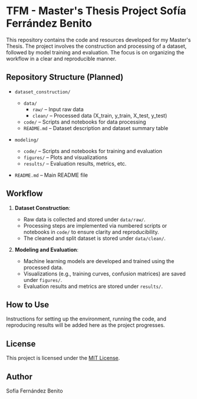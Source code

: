 # TFM - Master's Thesis Project Sofía Ferrández Benito

This repository contains the code and resources developed for my Master's Thesis. The project involves the construction and processing of a dataset, followed by model training and evaluation. The focus is on organizing the workflow in a clear and reproducible manner.

## Repository Structure (Planned)

- `dataset_construction/`
  - `data/`
    - `raw/` – Input raw data
    - `clean/` – Processed data (X_train, y_train, X_test, y_test)
  - `code/` – Scripts and notebooks for data processing
  - `README.md` – Dataset description and dataset summary table

- `modeling/`
  - `code/` – Scripts and notebooks for training and evaluation
  - `figures/` – Plots and visualizations
  - `results/` – Evaluation results, metrics, etc.

- `README.md` – Main README file



## Workflow

1. **Dataset Construction**:  
   - Raw data is collected and stored under `data/raw/`.
   - Processing steps are implemented via numbered scripts or notebooks in `code/` to ensure clarity and reproducibility.
   - The cleaned and split dataset is stored under `data/clean/`.

2. **Modeling and Evaluation**:  
   - Machine learning models are developed and trained using the processed data.
   - Visualizations (e.g., training curves, confusion matrices) are saved under `figures/`.
   - Evaluation results and metrics are stored under `results/`.

## How to Use

Instructions for setting up the environment, running the code, and reproducing results will be added here as the project progresses.

## License

This project is licensed under the [MIT License](LICENSE).

## Author

Sofía Fernández Benito
